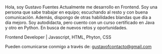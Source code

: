 Hola, soy Gustavo Fuentes 
Actualmente me desarrollo en Frontend. Soy una persona que sabe trabajar en equipo; escuchando al resto y con buena comunicación. 
Además, dispongo de otras habilidades blandas que día a día mejoro. 
Soy autodidacta, pero cuento con un curso certificado en Java y otro en Python. 
En busca de nuevos retos y oportunidades.

Frontend Developer | Javascript, HTML, Phyton, CSS

Pueden comunicarse conmigo a través de: gustavofcontacto@gmail.com
